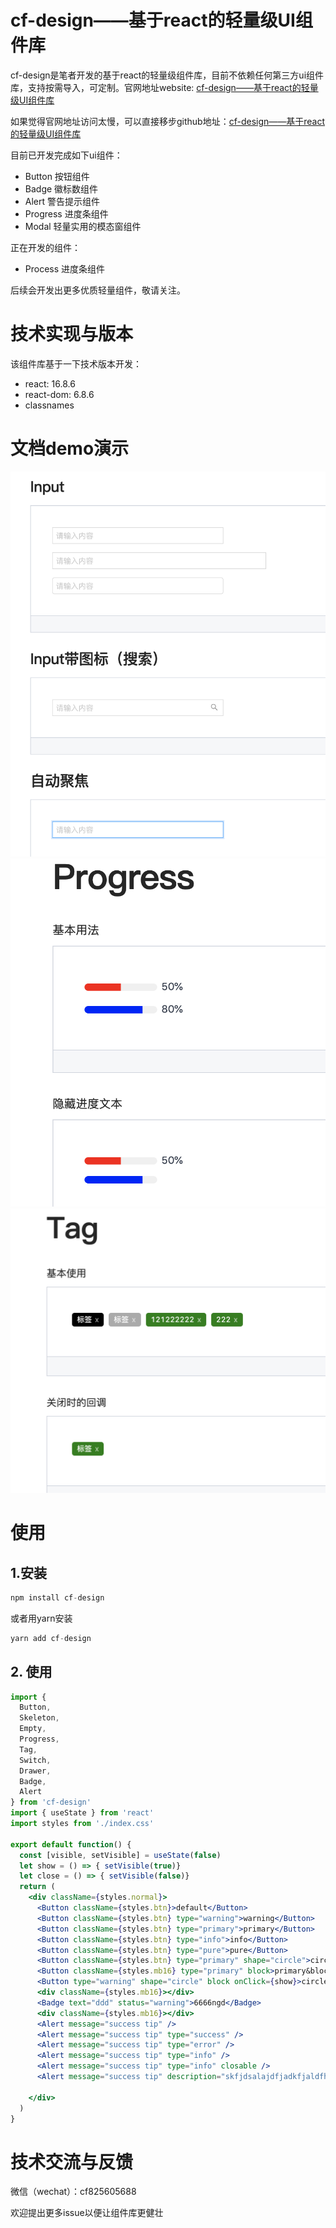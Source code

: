 <!--
 * @Author: your name
 * @Date: 2020-02-22 22:01:08
 * @LastEditTime: 2020-02-25 19:12:03
 * @LastEditors: your name
 * @Description: In User Settings Edit
 * @FilePath: /cf-design/README.md
 -->
# cf-design——基于react的轻量级UI组件库
cf-design是笔者开发的基于react的轻量级组件库，目前不依赖任何第三方ui组件库，支持按需导入，可定制。官网地址website: [cf-design——基于react的轻量级UI组件库](https://liangchaofei.github.io/cf-design/)

如果觉得官网地址访问太慢，可以直接移步github地址：[cf-design——基于react的轻量级UI组件库](https://github.com/liangchaofei/cf-design)

目前已开发完成如下ui组件：
* Button 按钮组件
* Badge 徽标数组件
* Alert 警告提示组件
* Progress 进度条组件
* Modal 轻量实用的模态窗组件


正在开发的组件：
* Process 进度条组件

后续会开发出更多优质轻量组件，敬请关注。

# 技术实现与版本
该组件库基于一下技术版本开发：
* react: 16.8.6
* react-dom: 6.8.6
* classnames

# 文档demo演示
<img src="01.png" />
<img src="02.png" />
<img src="03.png" />

# 使用

## 1.安装
``` js
npm install cf-design
```
或者用yarn安装
``` js
yarn add cf-design
```
## 2. 使用
``` jsx
import { 
  Button,
  Skeleton,
  Empty,
  Progress,
  Tag,
  Switch,
  Drawer,
  Badge,
  Alert
} from 'cf-design'
import { useState } from 'react'
import styles from './index.css'

export default function() {
  const [visible, setVisible] = useState(false)
  let show = () => { setVisible(true)}
  let close = () => { setVisible(false)}
  return (
    <div className={styles.normal}>
      <Button className={styles.btn}>default</Button>
      <Button className={styles.btn} type="warning">warning</Button>
      <Button className={styles.btn} type="primary">primary</Button>
      <Button className={styles.btn} type="info">info</Button>
      <Button className={styles.btn} type="pure">pure</Button>
      <Button className={styles.btn} type="primary" shape="circle">circle</Button>
      <Button className={styles.mb16} type="primary" block>primary&block</Button>
      <Button type="warning" shape="circle" block onClick={show}>circle&block</Button>
      <div className={styles.mb16}></div>
      <Badge text="ddd" status="warning">6666ngd</Badge>
      <div className={styles.mb16}></div>
      <Alert message="success tip" />
      <Alert message="success tip" type="success" />
      <Alert message="success tip" type="error" />
      <Alert message="success tip" type="info" />
      <Alert message="success tip" type="info" closable />
      <Alert message="success tip" description="skfjdsalajdfjadkfjaldfhjaskdn你好,欢迎光临" closable type="success" />
 
    </div>
  )
}

```



# 技术交流与反馈
微信（wechat）：cf825605688

欢迎提出更多issue以便让组件库更健壮

